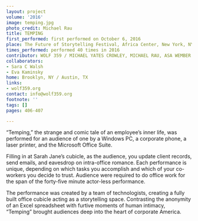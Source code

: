 ```yaml
---
layout: project
volume: '2016'
image: temping.jpg
photo_credit: Michael Rau
title: TEMPING
first_performed: first performed on October 6, 2016
place: The Future of Storytelling Festival, Africa Center, New York, NY
times_performed: performed 40 times in 2016
contributor: WOLF 359 / MICHAEL YATES CROWLEY, MICHAEL RAU, ASA WEMBER
collaborators:
- Sara C Walsh
- Eva Kaminsky
home: Brooklyn, NY / Austin, TX
links:
- wolf359.org
contact: info@wolf359.org
footnote: ''
tags: []
pages: 406-407

---
```


“Temping,” the strange and comic tale of an employee’s inner life, was performed for an audience of one by a Windows PC, a corporate phone, a laser printer, and the Microsoft Office Suite.

Filling in at Sarah Jane’s cubicle, as the audience, you update client records, send emails, and eavesdrop on intra-office romance. Each performance is unique, depending on which tasks you accomplish and which of your co-workers you decide to trust. Audience were required to do office work for the span of the forty-five minute actor-less performance.

The performance was created by a team of technologists, creating a fully built office cubicle acting as a storytelling space. Contrasting the anonymity of an Excel spreadsheet with furtive moments of human intimacy, “Temping” brought audiences deep into the heart of corporate America.
